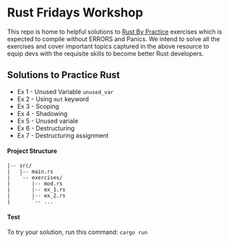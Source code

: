# Rust Fridays Workshop
This repo is home to helpful solutions to [Rust By Practice](https://practice.course.rs/why-exercise.html) exercises which is expected to compile without ERRORS and Panics. We intend to solve all the exercises and cover important topics captured in the above resource to equip devs with the requisite skills to become better Rust developers.


## Solutions to Practice Rust
- Ex 1 - Unused Variable `unused_var`
- Ex 2 - Using `mut` keyword
- Ex 3 - Scoping
- Ex 4 - Shadowing
- Ex 5 - Unused variale
- Ex 6 - Destructuring
- Ex 7 - Destructuring assignment



#### Project Structure
```project/
|-- src/
|   |-- main.rs
|   `-- exercises/
|       |-- mod.rs
|       |-- ex_1.rs
|       |-- ex_2.rs
|       `-- ...
```


#### Test
To try your solution, run this command:
`cargo run`
